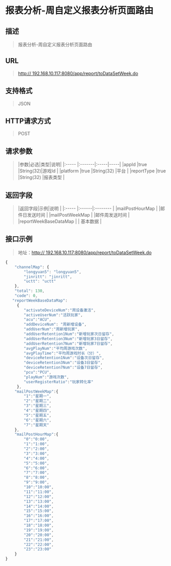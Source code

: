 # 报表分析-周自定义报表分析页面路由

## 描述
> 报表分析-周自定义报表分析页面路由

## URL
> [http:// 192.168.10.117:8080/app/report/toDataSetWeek.do](http://dataviewer.ilongyuan.com.cn/app/report/toDataSetWeek.do)

## 支持格式
> JSON

## HTTP请求方式
> POST

## 请求参数
> |参数|必选|类型|说明|
|:-----  |:-------|:-----|-----|
|appId    |true    |String(32)|游戏Id |
|platform    |true    |String(32)   |平台 |
|reportType    |true    |String(32)   |报表类型 |

## 返回字段
> |返回字段|示例|说明            |
|:-----   |:------|:--------    |
|mailPostHourMap | |邮件日发送时间  |
|mailPostWeekMap | |邮件周发送时间  |
|reportWeekBaseDataMap | | 基本数据    |

## 接口示例
> 地址：[http:// 192.168.10.117:8080/app/report/toDataSetWeek.do](http://dataviewer.ilongyuan.com.cn/app/report/toDataSetWeek.do？appId=289ee05803487e57&platform=1&reportType=week)
``` javascript
{
    "channelMap": {
        "longyuan5": "longyuan5",
        "jinritt": "jinritt",
        "uctt": "uctt"
    },
    "total": 130,
    "code": 0,
   "reportWeekBaseDataMap":
     {
        "activateDeviceNum":"周设备激活",
        "activeUserNum":"活跃玩家",
        "acu":"ACU",
        "addDeviceNum": "周新增设备",
        "addUserNum":"周新增玩家",
        "addUserRetention1Num":"新增玩家次日留存",
        "addUserRetention3Num":"新增玩家3日留存",
        "addUserRetention7Num":"新增玩家7日留存",
        "avgPlayNum":"平均周游戏次数",
        "avgPlayTime":"平均周游戏时长（分）",
        "deviceRetention1Num":"设备次日留存",
        "deviceRetention3Num":"设备3日留存",
        "deviceRetention7Num":"设备7日留存",
        "pcu":"PCU",
        "playNum":"游戏次数",
        "userRegisterRatio":"玩家转化率"
     },
    "mailPostWeekMap":{
        "1":"星期一",
        "2":"星期二",
        "3":"星期三",
        "4":"星期四",
        "5":"星期五",
        "6":"星期六",
        "7":"星期天"
    },
    "mailPostHourMap":{
        "0":"0:00",
        "1":"1:00",
        "2":"2:00",
        "3":"3:00",
        "4":"4:00",
        "5":"5:00",
        "6":"6:00",
        "7":"7:00",
        "8":"8:00",
        "9":"9:00",
        "10":"10:00",
        "11":"11:00",
        "12":"12:00",
        "13":"13:00",
        "14":"14:00",
        "15":"15:00",
        "16":"16:00",
        "17":"17:00",
        "18":"18:00",
        "19":"19:00",
        "20":"20:00",
        "21":"21:00",
        "22":"22:00",
        "23":"23:00"
    }
}
```

